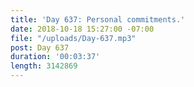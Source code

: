 ```yaml
---
title: 'Day 637: Personal commitments.'
date: 2018-10-18 15:27:00 -07:00
file: "/uploads/Day-637.mp3"
post: Day 637
duration: '00:03:37'
length: 3142869
---
```


